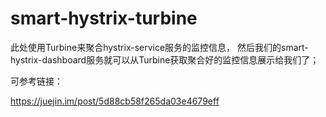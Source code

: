 # smart-hystrix-turbine
此处使用Turbine来聚合hystrix-service服务的监控信息，
然后我们的smart-hystrix-dashboard服务就可以从Turbine获取聚合好的监控信息展示给我们了；



可参考链接：

https://juejin.im/post/5d88cb58f265da03e4679eff